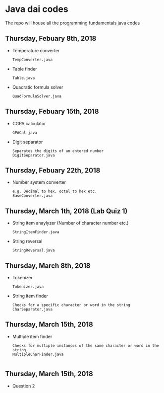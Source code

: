 # Java dai codes
The repo will house all the programming fundamentals java codes
## Thursday, Febuary 8th, 2018
- Temperature converter
  ```
  TempConverter.java
  ```
- Table finder
  ```
  Table.java
  ```
- Quadratic formula solver
  ```
  QuadFormulaSolver.java
  ```
## Thursday, Febuary 15th, 2018
- CGPA calculator
  ```
  GPACal.java
  ```
- Digit separator
  ```
  Separates the digits of an entered number
  DigitSeparator.java
  ```
## Thursday, Febuary 22th, 2018
- Number system converter
  ```
  e.g. Decimal to hex, octal to hex etc.
  BaseConverter.java
  ```
## Thursday, March 1th, 2018 (Lab Quiz 1)
- String item anaylyzer (Number of character number etc.)
  ```
  StringItemFinder.java  
  ```
- String reversal
  ```
  StringReversal.java
  
  ```
## Thursday, March 8th, 2018
- Tokenizer
  ```
  Tokenizer.java
  ```
- String item finder
  ```
  Checks for a specific character or word in the string
  CharSeparator.java
  ```
## Thursday, March 15th, 2018
- Multiple item finder
  ```
  Checks for multiple instances of the same character or word in the string
  MultipleCharFinder.java
  ```
  ```
## Thursday, March 15th, 2018
- Question 2
